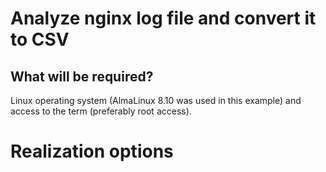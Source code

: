 # Analyze nginx log file and convert it to CSV

## What will be required?
Linux operating system (AlmaLinux 8.10 was used in this example) and access to the term (preferably root access).

# Realization options


